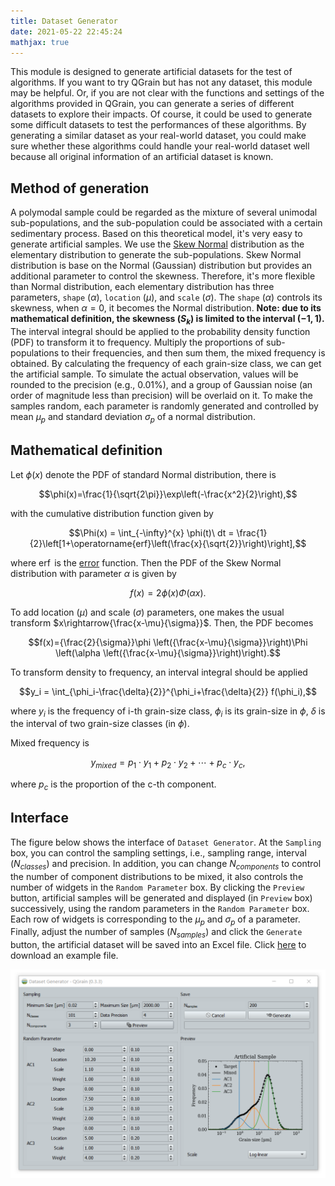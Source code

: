 ```yaml
---
title: Dataset Generator
date: 2021-05-22 22:45:24
mathjax: true
---
```


This module is designed to generate artificial datasets for the test of algorithms. If you want to try QGrain but has not any dataset, this module may be helpful. Or, if you are not clear with the functions and settings of the algorithms provided in QGrain, you can generate a series of different datasets to explore their impacts. Of course, it could be used to generate some difficult datasets to test the performances of these algorithms. By generating a similar dataset as your real-world dataset, you could make sure whether these algorithms could handle your real-world dataset well because all original information of an artificial dataset is known.

## Method of generation

A polymodal sample could be regarded as the mixture of several unimodal sub-populations, and the sub-population could be associated with a certain sedimentary process. Based on this theoretical model, it's very easy to generate artificial samples. We use the [Skew Normal](https://en.wikipedia.org/wiki/Skew_normal_distribution) distribution as the elementary distribution to generate the sub-populations. Skew Normal distribution is base on the Normal (Gaussian) distribution but provides an additional parameter to control the skewness. Therefore, it's more flexible than Normal distribution, each elementary distribution has three parameters, `shape` ($\alpha$), `location` ($\mu$), and `scale` ($\sigma$). The `shape` ($\alpha$) controls its skewness, when $\alpha=0$, it becomes the Normal distribution. **Note: due to its mathematical definition, the skewness ($S_k$) is limited to the interval $(-1,1)$.** The interval integral should be applied to the probability density function (PDF) to transform it to frequency. Multiply the proportions of sub-populations to their frequencies, and then sum them, the mixed frequency is obtained. By calculating the frequency of each grain-size class, we can get the artificial sample. To simulate the actual observation, values will be rounded to the precision (e.g., 0.01%), and a group of Gaussian noise (an order of magnitude less than precision) will be overlaid on it. To make the samples random, each parameter is randomly generated and controlled by mean $\mu_p$ and standard deviation $\sigma_p$ of a normal distribution.

## Mathematical definition

Let $\phi(x)$ denote the PDF of standard Normal distribution, there is

$$\phi(x)=\frac{1}{\sqrt{2\pi}}\exp\left(-\frac{x^2}{2}\right),$$

with the cumulative distribution function given by

$$\Phi(x) = \int_{-\infty}^{x} \phi(t)\ dt = \frac{1}{2}\left[1+\operatorname{erf}\left(\frac{x}{\sqrt{2}}\right)\right],$$

where $\operatorname{erf}$ is the [error](https://en.wikipedia.org/wiki/Error_function) function. Then the PDF of the Skew Normal distribution with parameter $\alpha$ is given by

$$f(x)=2\phi(x)\Phi(\alpha x).$$

To add location ($\mu$) and scale ($\sigma$) parameters, one makes the usual transform $x\rightarrow{\frac{x-\mu}{\sigma}}$. Then, the PDF becomes

$$f(x)={\frac{2}{\sigma}}\phi \left({\frac{x-\mu}{\sigma}}\right)\Phi \left(\alpha \left({\frac{x-\mu}{\sigma}}\right)\right).$$

To transform density to frequency, an interval integral should be applied

$$y_i = \int_{\phi_i-\frac{\delta}{2}}^{\phi_i+\frac{\delta}{2}} f(\phi_i),$$

where $y_i$ is the frequency of i-th grain-size class, $\phi_i$ is its grain-size in $\phi$, $\delta$ is the interval of two grain-size classes (in $\phi$).

Mixed frequency is

$$y_{mixed} = p_1 \cdot y_1 + p_2 \cdot y_2 + \cdots + p_c \cdot y_c,$$

where $p_c$ is the proportion of the c-th component.

## Interface

The figure below shows the interface of `Dataset Generator`. At the `Sampling` box, you can control the sampling settings, i.e., sampling range, interval ($N_{classes}$) and precision. In addition, you can change $N_{components}$ to control the number of component distributions to be mixed, it also controls the number of widgets in the `Random Parameter` box. By clicking the `Preview` button, artificial samples will be generated and displayed (in `Preview` box) successively, using the random parameters in the `Random Parameter` box. Each row of widgets is corresponding to the $\mu_p$ and $\sigma_p$ of a parameter. Finally, adjust the number of samples ($N_{samples}$) and click the `Generate` button, the artificial dataset will be saved into an Excel file. Click [here](/datasets/artificial_dataset_example.xlsx) to download an example file.

![The screenshot of Dataset Generator's interface](/images/dataset_generator.png)
